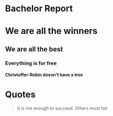 Bachelor Report
===============
# We are all the winners

## We are all the best

### Everything is for free

#### Christoffer-Robin doesn't have a tree

# Quotes

> It is not enough to succeed. Others must fail.
